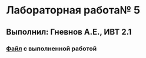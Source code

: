 # Лабораторная работа№ 5
## Выполнил: Гневнов А.Е., ИВТ 2.1
### [Файл](https://github.com/fuquyoma/prog6/blob/main/ЛР№%205/DOLLARDOLLARDOLLARDIRTYPAPPER№5.ipynb) с выполненной работой

